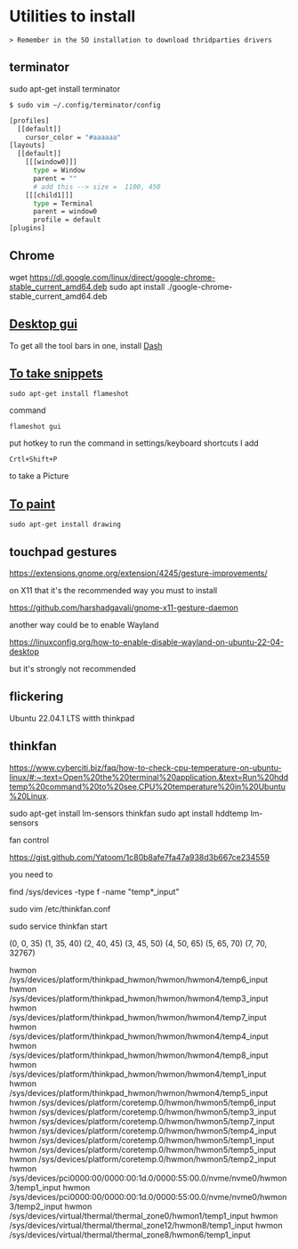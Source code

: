 # Utilities to install

    > Remember in the SO installation to download thridparties drivers

## terminator

sudo apt-get install terminator

	$ sudo vim ~/.config/terminator/config
``` bash
[profiles]
  [[default]]
    cursor_color = "#aaaaaa"
[layouts]
  [[default]]
    [[[window0]]]
      type = Window
      parent = ""
      # add this --> size =  1100, 450
    [[[child1]]]
      type = Terminal
      parent = window0
      profile = default
[plugins]
```



## Chrome

wget https://dl.google.com/linux/direct/google-chrome-stable_current_amd64.deb
sudo apt install ./google-chrome-stable_current_amd64.deb

## <ins>Desktop gui</ins>

To get all the tool bars in one, install [Dash](https://extensions.gnome.org/extension/1160/dash-to-panel/)

## <ins>To take snippets</ins>

    sudo apt-get install flameshot

command

    flameshot gui

put hotkey to run the command in settings/keyboard shortcuts I add

    Crtl+Shift+P

to take a Picture

## <ins>To paint</ins>

    sudo apt-get install drawing



## touchpad gestures


https://extensions.gnome.org/extension/4245/gesture-improvements/

on X11 that it's the recommended way you must to install 

https://github.com/harshadgavali/gnome-x11-gesture-daemon


another way could be to enable Wayland

https://linuxconfig.org/how-to-enable-disable-wayland-on-ubuntu-22-04-desktop

but it's strongly not recommended


## flickering 

Ubuntu 22.04.1 LTS witth thinkpad 

## thinkfan


https://www.cyberciti.biz/faq/how-to-check-cpu-temperature-on-ubuntu-linux/#:~:text=Open%20the%20terminal%20application.&text=Run%20hddtemp%20command%20to%20see,CPU%20temperature%20in%20Ubuntu%20Linux.


sudo apt-get install lm-sensors thinkfan
sudo apt install hddtemp lm-sensors

fan control 


https://gist.github.com/Yatoom/1c80b8afe7fa47a938d3b667ce234559

you need to 

find /sys/devices -type f -name "temp*_input"

sudo vim /etc/thinkfan.conf

sudo service thinkfan start

(0,     0,      35)
(1,     35,     40)
(2,     40,     45)
(3,     45,     50)
(4,     50,     65)
(5,     65,     70)
(7,     70,     32767)


hwmon /sys/devices/platform/thinkpad_hwmon/hwmon/hwmon4/temp6_input
hwmon /sys/devices/platform/thinkpad_hwmon/hwmon/hwmon4/temp3_input
hwmon /sys/devices/platform/thinkpad_hwmon/hwmon/hwmon4/temp7_input
hwmon /sys/devices/platform/thinkpad_hwmon/hwmon/hwmon4/temp4_input
hwmon /sys/devices/platform/thinkpad_hwmon/hwmon/hwmon4/temp8_input
hwmon /sys/devices/platform/thinkpad_hwmon/hwmon/hwmon4/temp1_input
hwmon /sys/devices/platform/thinkpad_hwmon/hwmon/hwmon4/temp5_input
hwmon /sys/devices/platform/coretemp.0/hwmon/hwmon5/temp6_input
hwmon /sys/devices/platform/coretemp.0/hwmon/hwmon5/temp3_input
hwmon /sys/devices/platform/coretemp.0/hwmon/hwmon5/temp7_input
hwmon /sys/devices/platform/coretemp.0/hwmon/hwmon5/temp4_input
hwmon /sys/devices/platform/coretemp.0/hwmon/hwmon5/temp1_input
hwmon /sys/devices/platform/coretemp.0/hwmon/hwmon5/temp5_input
hwmon /sys/devices/platform/coretemp.0/hwmon/hwmon5/temp2_input
hwmon /sys/devices/pci0000:00/0000:00:1d.0/0000:55:00.0/nvme/nvme0/hwmon3/temp1_input
hwmon /sys/devices/pci0000:00/0000:00:1d.0/0000:55:00.0/nvme/nvme0/hwmon3/temp2_input
hwmon /sys/devices/virtual/thermal/thermal_zone0/hwmon1/temp1_input
hwmon /sys/devices/virtual/thermal/thermal_zone12/hwmon8/temp1_input
hwmon /sys/devices/virtual/thermal/thermal_zone8/hwmon6/temp1_input